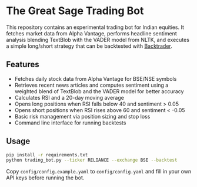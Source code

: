 # The Great Sage Trading Bot

This repository contains an experimental trading bot for Indian equities.
It fetches market data from Alpha Vantage, performs headline sentiment
 analysis blending TextBlob with the VADER model from NLTK, and executes
a simple long/short strategy that can be backtested with
[Backtrader](https://www.backtrader.com/).

## Features
- Fetches daily stock data from Alpha Vantage for BSE/NSE symbols
- Retrieves recent news articles and computes sentiment using a weighted
  blend of TextBlob and the VADER model for better accuracy
- Calculates RSI and a 20-day moving average
- Opens long positions when RSI falls below 40 and sentiment > 0.05
- Opens short positions when RSI rises above 60 and sentiment < -0.05
- Basic risk management via position sizing and stop loss
- Command line interface for running backtests

## Usage
```bash
pip install -r requirements.txt
python trading_bot.py --ticker RELIANCE --exchange BSE --backtest
```

Copy `config/config.example.yaml` to `config/config.yaml` and fill in your own API
keys before running the bot.
